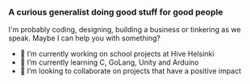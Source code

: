 ### A curious generalist doing good stuff for good people

I'm probably coding, designing, building a business or tinkering as we speak. Maybe I can help you with something?

- 🔭 I’m currently working on school projects at Hive Helsinki
- 🌱 I’m currently learning C, GoLang, Unity and Arduino
- 👯 I’m looking to collaborate on projects that have a positive impact

